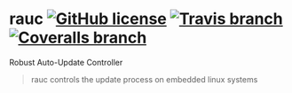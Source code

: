 # rauc [![GitHub license](https://img.shields.io/badge/license-LGPLv2.1-blue.svg)](https://raw.githubusercontent.com/jluebbe/rauc/master/COPYING) [![Travis branch](https://img.shields.io/travis/jluebbe/rauc/master.svg)](https://travis-ci.org/jluebbe/rauc) [![Coveralls branch](https://img.shields.io/coveralls/jluebbe/rauc/master.svg)](https://coveralls.io/r/jluebbe/rauc)
Robust Auto-Update Controller

> rauc controls the update process on embedded linux systems
